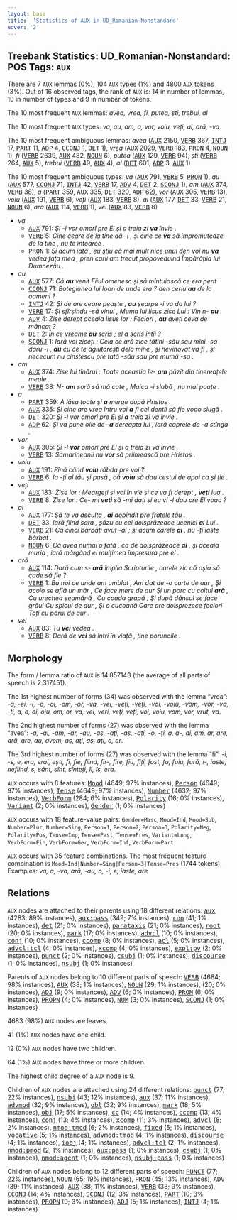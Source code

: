 ```yaml
---
layout: base
title:  'Statistics of AUX in UD_Romanian-Nonstandard'
udver: '2'
---
```


## Treebank Statistics: UD_Romanian-Nonstandard: POS Tags: `AUX`

There are 7 `AUX` lemmas (0%), 104 `AUX` types (1%) and 4800 `AUX` tokens (3%).
Out of 16 observed tags, the rank of `AUX` is: 14 in number of lemmas, 10 in number of types and 9 in number of tokens.

The 10 most frequent `AUX` lemmas: <em>avea, vrea, fi, putea, ști, trebui, al</em>

The 10 most frequent `AUX` types:  <em>va, au, am, a, vor, voiu, veți, ai, ară, -va</em>

The 10 most frequent ambiguous lemmas: <em>avea</em> (<tt><a href="ro_nonstandard-pos-AUX.html">AUX</a></tt> 2150, <tt><a href="ro_nonstandard-pos-VERB.html">VERB</a></tt> 367, <tt><a href="ro_nonstandard-pos-INTJ.html">INTJ</a></tt> 17, <tt><a href="ro_nonstandard-pos-PART.html">PART</a></tt> 11, <tt><a href="ro_nonstandard-pos-ADP.html">ADP</a></tt> 4, <tt><a href="ro_nonstandard-pos-CCONJ.html">CCONJ</a></tt> 1, <tt><a href="ro_nonstandard-pos-DET.html">DET</a></tt> 1), <em>vrea</em> (<tt><a href="ro_nonstandard-pos-AUX.html">AUX</a></tt> 2029, <tt><a href="ro_nonstandard-pos-VERB.html">VERB</a></tt> 183, <tt><a href="ro_nonstandard-pos-PRON.html">PRON</a></tt> 4, <tt><a href="ro_nonstandard-pos-NOUN.html">NOUN</a></tt> 1), <em>fi</em> (<tt><a href="ro_nonstandard-pos-VERB.html">VERB</a></tt> 2639, <tt><a href="ro_nonstandard-pos-AUX.html">AUX</a></tt> 482, <tt><a href="ro_nonstandard-pos-NOUN.html">NOUN</a></tt> 6), <em>putea</em> (<tt><a href="ro_nonstandard-pos-AUX.html">AUX</a></tt> 129, <tt><a href="ro_nonstandard-pos-VERB.html">VERB</a></tt> 94), <em>ști</em> (<tt><a href="ro_nonstandard-pos-VERB.html">VERB</a></tt> 264, <tt><a href="ro_nonstandard-pos-AUX.html">AUX</a></tt> 5), <em>trebui</em> (<tt><a href="ro_nonstandard-pos-VERB.html">VERB</a></tt> 49, <tt><a href="ro_nonstandard-pos-AUX.html">AUX</a></tt> 4), <em>al</em> (<tt><a href="ro_nonstandard-pos-DET.html">DET</a></tt> 601, <tt><a href="ro_nonstandard-pos-ADP.html">ADP</a></tt> 3, <tt><a href="ro_nonstandard-pos-AUX.html">AUX</a></tt> 1)

The 10 most frequent ambiguous types:  <em>va</em> (<tt><a href="ro_nonstandard-pos-AUX.html">AUX</a></tt> 791, <tt><a href="ro_nonstandard-pos-VERB.html">VERB</a></tt> 5, <tt><a href="ro_nonstandard-pos-PRON.html">PRON</a></tt> 1), <em>au</em> (<tt><a href="ro_nonstandard-pos-AUX.html">AUX</a></tt> 577, <tt><a href="ro_nonstandard-pos-CCONJ.html">CCONJ</a></tt> 71, <tt><a href="ro_nonstandard-pos-INTJ.html">INTJ</a></tt> 42, <tt><a href="ro_nonstandard-pos-VERB.html">VERB</a></tt> 17, <tt><a href="ro_nonstandard-pos-ADV.html">ADV</a></tt> 4, <tt><a href="ro_nonstandard-pos-DET.html">DET</a></tt> 2, <tt><a href="ro_nonstandard-pos-SCONJ.html">SCONJ</a></tt> 1), <em>am</em> (<tt><a href="ro_nonstandard-pos-AUX.html">AUX</a></tt> 374, <tt><a href="ro_nonstandard-pos-VERB.html">VERB</a></tt> 38), <em>a</em> (<tt><a href="ro_nonstandard-pos-PART.html">PART</a></tt> 359, <tt><a href="ro_nonstandard-pos-AUX.html">AUX</a></tt> 335, <tt><a href="ro_nonstandard-pos-DET.html">DET</a></tt> 320, <tt><a href="ro_nonstandard-pos-ADP.html">ADP</a></tt> 62), <em>vor</em> (<tt><a href="ro_nonstandard-pos-AUX.html">AUX</a></tt> 305, <tt><a href="ro_nonstandard-pos-VERB.html">VERB</a></tt> 13), <em>voiu</em> (<tt><a href="ro_nonstandard-pos-AUX.html">AUX</a></tt> 191, <tt><a href="ro_nonstandard-pos-VERB.html">VERB</a></tt> 6), <em>veți</em> (<tt><a href="ro_nonstandard-pos-AUX.html">AUX</a></tt> 183, <tt><a href="ro_nonstandard-pos-VERB.html">VERB</a></tt> 8), <em>ai</em> (<tt><a href="ro_nonstandard-pos-AUX.html">AUX</a></tt> 177, <tt><a href="ro_nonstandard-pos-DET.html">DET</a></tt> 33, <tt><a href="ro_nonstandard-pos-VERB.html">VERB</a></tt> 21, <tt><a href="ro_nonstandard-pos-NOUN.html">NOUN</a></tt> 6), <em>ară</em> (<tt><a href="ro_nonstandard-pos-AUX.html">AUX</a></tt> 114, <tt><a href="ro_nonstandard-pos-VERB.html">VERB</a></tt> 1), <em>vei</em> (<tt><a href="ro_nonstandard-pos-AUX.html">AUX</a></tt> 83, <tt><a href="ro_nonstandard-pos-VERB.html">VERB</a></tt> 8)


* <em>va</em>
  * <tt><a href="ro_nonstandard-pos-AUX.html">AUX</a></tt> 791: <em>Şi -l vor omorî pre El și a treia zi <b>va</b> învie .</em>
  * <tt><a href="ro_nonstandard-pos-VERB.html">VERB</a></tt> 5: <em>Cine ceare de la tine dă -i , și cine ce <b>va</b> să împromuteaze de la tine , nu te întoarce .</em>
  * <tt><a href="ro_nonstandard-pos-PRON.html">PRON</a></tt> 1: <em>Şi acum iată , eu ştiu că mai mult nice unul den voi nu <b>va</b> vedea faţa mea , pren carii am trecut propoveduind Împărăţiia lui Dumnezău .</em>
* <em>au</em>
  * <tt><a href="ro_nonstandard-pos-AUX.html">AUX</a></tt> 577: <em>Că <b>au</b> venit Fiiul omenesc și să mîntuiască ce еrа perit .</em>
  * <tt><a href="ro_nonstandard-pos-CCONJ.html">CCONJ</a></tt> 71: <em>Botegiunea lui Ioan de unde era ? den ceriu <b>au</b> de la oameni ?</em>
  * <tt><a href="ro_nonstandard-pos-INTJ.html">INTJ</a></tt> 42: <em>Și de are ceare peaște , <b>au</b> șearpe -i va da lui ?</em>
  * <tt><a href="ro_nonstandard-pos-VERB.html">VERB</a></tt> 17: <em>Şi sfîrșindu -să vinul , Muma lui Iisus zise Lui : Vin n- <b>au</b> .</em>
  * <tt><a href="ro_nonstandard-pos-ADV.html">ADV</a></tt> 4: <em>Zise derept aceaia Iisus lor : Feciori , <b>au</b> aveți ceva de mâncat ?</em>
  * <tt><a href="ro_nonstandard-pos-DET.html">DET</a></tt> 2: <em>În ce vreame <b>au</b> scris ; el a scris întîi ?</em>
  * <tt><a href="ro_nonstandard-pos-SCONJ.html">SCONJ</a></tt> 1: <em>Iară voi ziceți : Cela ce ară zice tătîni -său sau mîni -sa daru -i , <b>au</b> cu ce te agiutorești dela mine , și nevinovat va fi , și nececum nu cinstescu pre tată -său sau pre mumă -sa .</em>
* <em>am</em>
  * <tt><a href="ro_nonstandard-pos-AUX.html">AUX</a></tt> 374: <em>Zise lui tînărul : Toate aceastia le- <b>am</b> păzit din tinereațele meale .</em>
  * <tt><a href="ro_nonstandard-pos-VERB.html">VERB</a></tt> 38: <em>N- <b>am</b> soră să mă cate , Maica -i slabă , nu mai poate .</em>
* <em>a</em>
  * <tt><a href="ro_nonstandard-pos-PART.html">PART</a></tt> 359: <em>A lăsa toate și <b>a</b> merge după Hristos .</em>
  * <tt><a href="ro_nonstandard-pos-AUX.html">AUX</a></tt> 335: <em>Și cine are vrea întru voi <b>a</b> fi cel dentîi să fie voao slugă .</em>
  * <tt><a href="ro_nonstandard-pos-DET.html">DET</a></tt> 320: <em>Şi -l vor omorî pre El și <b>a</b> treia zi va învie .</em>
  * <tt><a href="ro_nonstandard-pos-ADP.html">ADP</a></tt> 62: <em>Și va pune oile de- <b>a</b> dereapta lui , iară caprele de -a stînga .</em>
* <em>vor</em>
  * <tt><a href="ro_nonstandard-pos-AUX.html">AUX</a></tt> 305: <em>Şi -l <b>vor</b> omorî pre El și a treia zi va învie .</em>
  * <tt><a href="ro_nonstandard-pos-VERB.html">VERB</a></tt> 13: <em>Samarineanii nu <b>vor</b> să priimească pre Hristos .</em>
* <em>voiu</em>
  * <tt><a href="ro_nonstandard-pos-AUX.html">AUX</a></tt> 191: <em>Pînă când <b>voiu</b> răbda pre voi ?</em>
  * <tt><a href="ro_nonstandard-pos-VERB.html">VERB</a></tt> 6: <em>Ia -ți al tău și pasă , că <b>voiu</b> să dau cestui de apoi ca și ție .</em>
* <em>veți</em>
  * <tt><a href="ro_nonstandard-pos-AUX.html">AUX</a></tt> 183: <em>Zise lor : Meargeți și voi în vie și ce va fi derept , <b>veți</b> lua .</em>
  * <tt><a href="ro_nonstandard-pos-VERB.html">VERB</a></tt> 8: <em>Zise lor : Ce- mi <b>veți</b> să -mi dați și eu vi -l dau pre El voao ?</em>
* <em>ai</em>
  * <tt><a href="ro_nonstandard-pos-AUX.html">AUX</a></tt> 177: <em>Să te va asculta , <b>ai</b> dobîndit pre fratele tău .</em>
  * <tt><a href="ro_nonstandard-pos-DET.html">DET</a></tt> 33: <em>Iară fiind sara , șăzu cu cei doisprăzeace ucenici <b>ai</b> Lui .</em>
  * <tt><a href="ro_nonstandard-pos-VERB.html">VERB</a></tt> 21: <em>Că cinci bărbați avut -ai ; și acum carele <b>ai</b> , nu -ți iaste bărbat .</em>
  * <tt><a href="ro_nonstandard-pos-NOUN.html">NOUN</a></tt> 6: <em>Că avea numai o fată , ca de doisprăzeace <b>ai</b> , și aceaia muria , iară mărgând el mulțimea împresura pre el .</em>
* <em>ară</em>
  * <tt><a href="ro_nonstandard-pos-AUX.html">AUX</a></tt> 114: <em>Dară cum s- <b>ară</b> împlia Scripturile , carele zic că așia să cade să fie ?</em>
  * <tt><a href="ro_nonstandard-pos-VERB.html">VERB</a></tt> 1: <em>Ba noi pe unde am umblat , Am dat de -o curte de aur , Şi acolo se află un măr , Ce face mere de aur Şi un porc cu colțul <b>ară</b> , Cu urechea seamănă , Cu coada grapă , Şi după dânsul se face grâul Cu spicul de aur , Şi o cucoană Care are doisprezece feciori Toți cu părul de aur .</em>
* <em>vei</em>
  * <tt><a href="ro_nonstandard-pos-AUX.html">AUX</a></tt> 83: <em>Tu <b>vei</b> vedea .</em>
  * <tt><a href="ro_nonstandard-pos-VERB.html">VERB</a></tt> 8: <em>Dară de <b>vei</b> să întri în viață , ține poruncile .</em>

## Morphology

The form / lemma ratio of `AUX` is 14.857143 (the average of all parts of speech is 2.317451).

The 1st highest number of forms (34) was observed with the lemma “vrea”: <em>-a, -ei, -i, -o, -oi, -om, -or, -va, -vei, -veţi, -veți, -voi, -voiu, -vom, -vor, -vа, -ți, a, o, oi, oiu, om, or, va, vei, veri, veţi, veți, voi, voiu, vom, vor, vrut, vа</em>.

The 2nd highest number of forms (27) was observed with the lemma “avea”: <em>-a, -ai, -am, -ar, -au, -aş, -aţi, -aș, -ați, -o, -ți, a, a-, ai, am, ar, are, ară, arе, au, avem, aş, aţi, aș, ați, o, or</em>.

The 3rd highest number of forms (27) was observed with the lemma “fi”: <em>-i, -s, e, era, erai, ești, fi, fie, fiind, fir-, fire, fiu, fiți, fost, fu, fuiu, fură, i-, iaste, nefiind, s, sânt, sînt, sînteți, îi, îs, еrа</em>.

`AUX` occurs with 8 features: <tt><a href="ro_nonstandard-feat-Mood.html">Mood</a></tt> (4649; 97% instances), <tt><a href="ro_nonstandard-feat-Person.html">Person</a></tt> (4649; 97% instances), <tt><a href="ro_nonstandard-feat-Tense.html">Tense</a></tt> (4649; 97% instances), <tt><a href="ro_nonstandard-feat-Number.html">Number</a></tt> (4632; 97% instances), <tt><a href="ro_nonstandard-feat-VerbForm.html">VerbForm</a></tt> (284; 6% instances), <tt><a href="ro_nonstandard-feat-Polarity.html">Polarity</a></tt> (16; 0% instances), <tt><a href="ro_nonstandard-feat-Variant.html">Variant</a></tt> (2; 0% instances), <tt><a href="ro_nonstandard-feat-Gender.html">Gender</a></tt> (1; 0% instances)

`AUX` occurs with 18 feature-value pairs: `Gender=Masc`, `Mood=Ind`, `Mood=Sub`, `Number=Plur`, `Number=Sing`, `Person=1`, `Person=2`, `Person=3`, `Polarity=Neg`, `Polarity=Pos`, `Tense=Imp`, `Tense=Past`, `Tense=Pres`, `Variant=Long`, `VerbForm=Fin`, `VerbForm=Ger`, `VerbForm=Inf`, `VerbForm=Part`

`AUX` occurs with 35 feature combinations.
The most frequent feature combination is `Mood=Ind|Number=Sing|Person=3|Tense=Pres` (1744 tokens).
Examples: <em>va, a, -va, ară, -au, o, -i, e, iaste, are</em>


## Relations

`AUX` nodes are attached to their parents using 18 different relations: <tt><a href="ro_nonstandard-dep-aux.html">aux</a></tt> (4283; 89% instances), <tt><a href="ro_nonstandard-dep-aux-pass.html">aux:pass</a></tt> (349; 7% instances), <tt><a href="ro_nonstandard-dep-cop.html">cop</a></tt> (41; 1% instances), <tt><a href="ro_nonstandard-dep-det.html">det</a></tt> (21; 0% instances), <tt><a href="ro_nonstandard-dep-parataxis.html">parataxis</a></tt> (21; 0% instances), <tt><a href="ro_nonstandard-dep-root.html">root</a></tt> (20; 0% instances), <tt><a href="ro_nonstandard-dep-mark.html">mark</a></tt> (17; 0% instances), <tt><a href="ro_nonstandard-dep-advcl.html">advcl</a></tt> (10; 0% instances), <tt><a href="ro_nonstandard-dep-conj.html">conj</a></tt> (10; 0% instances), <tt><a href="ro_nonstandard-dep-ccomp.html">ccomp</a></tt> (8; 0% instances), <tt><a href="ro_nonstandard-dep-acl.html">acl</a></tt> (5; 0% instances), <tt><a href="ro_nonstandard-dep-advcl-tcl.html">advcl:tcl</a></tt> (4; 0% instances), <tt><a href="ro_nonstandard-dep-xcomp.html">xcomp</a></tt> (4; 0% instances), <tt><a href="ro_nonstandard-dep-expl-pv.html">expl:pv</a></tt> (2; 0% instances), <tt><a href="ro_nonstandard-dep-punct.html">punct</a></tt> (2; 0% instances), <tt><a href="ro_nonstandard-dep-csubj.html">csubj</a></tt> (1; 0% instances), <tt><a href="ro_nonstandard-dep-discourse.html">discourse</a></tt> (1; 0% instances), <tt><a href="ro_nonstandard-dep-nsubj.html">nsubj</a></tt> (1; 0% instances)

Parents of `AUX` nodes belong to 10 different parts of speech: <tt><a href="ro_nonstandard-pos-VERB.html">VERB</a></tt> (4684; 98% instances), <tt><a href="ro_nonstandard-pos-AUX.html">AUX</a></tt> (38; 1% instances), <tt><a href="ro_nonstandard-pos-NOUN.html">NOUN</a></tt> (29; 1% instances),  (20; 0% instances), <tt><a href="ro_nonstandard-pos-ADJ.html">ADJ</a></tt> (9; 0% instances), <tt><a href="ro_nonstandard-pos-ADV.html">ADV</a></tt> (6; 0% instances), <tt><a href="ro_nonstandard-pos-PRON.html">PRON</a></tt> (6; 0% instances), <tt><a href="ro_nonstandard-pos-PROPN.html">PROPN</a></tt> (4; 0% instances), <tt><a href="ro_nonstandard-pos-NUM.html">NUM</a></tt> (3; 0% instances), <tt><a href="ro_nonstandard-pos-SCONJ.html">SCONJ</a></tt> (1; 0% instances)

4683 (98%) `AUX` nodes are leaves.

41 (1%) `AUX` nodes have one child.

12 (0%) `AUX` nodes have two children.

64 (1%) `AUX` nodes have three or more children.

The highest child degree of a `AUX` node is 9.

Children of `AUX` nodes are attached using 24 different relations: <tt><a href="ro_nonstandard-dep-punct.html">punct</a></tt> (77; 22% instances), <tt><a href="ro_nonstandard-dep-nsubj.html">nsubj</a></tt> (43; 12% instances), <tt><a href="ro_nonstandard-dep-aux.html">aux</a></tt> (37; 11% instances), <tt><a href="ro_nonstandard-dep-advmod.html">advmod</a></tt> (32; 9% instances), <tt><a href="ro_nonstandard-dep-obl.html">obl</a></tt> (32; 9% instances), <tt><a href="ro_nonstandard-dep-mark.html">mark</a></tt> (18; 5% instances), <tt><a href="ro_nonstandard-dep-obj.html">obj</a></tt> (17; 5% instances), <tt><a href="ro_nonstandard-dep-cc.html">cc</a></tt> (14; 4% instances), <tt><a href="ro_nonstandard-dep-ccomp.html">ccomp</a></tt> (13; 4% instances), <tt><a href="ro_nonstandard-dep-conj.html">conj</a></tt> (13; 4% instances), <tt><a href="ro_nonstandard-dep-xcomp.html">xcomp</a></tt> (11; 3% instances), <tt><a href="ro_nonstandard-dep-advcl.html">advcl</a></tt> (8; 2% instances), <tt><a href="ro_nonstandard-dep-nmod-tmod.html">nmod:tmod</a></tt> (6; 2% instances), <tt><a href="ro_nonstandard-dep-fixed.html">fixed</a></tt> (5; 1% instances), <tt><a href="ro_nonstandard-dep-vocative.html">vocative</a></tt> (5; 1% instances), <tt><a href="ro_nonstandard-dep-advmod-tmod.html">advmod:tmod</a></tt> (4; 1% instances), <tt><a href="ro_nonstandard-dep-discourse.html">discourse</a></tt> (4; 1% instances), <tt><a href="ro_nonstandard-dep-iobj.html">iobj</a></tt> (4; 1% instances), <tt><a href="ro_nonstandard-dep-advcl-tcl.html">advcl:tcl</a></tt> (2; 1% instances), <tt><a href="ro_nonstandard-dep-nmod-pmod.html">nmod:pmod</a></tt> (2; 1% instances), <tt><a href="ro_nonstandard-dep-aux-pass.html">aux:pass</a></tt> (1; 0% instances), <tt><a href="ro_nonstandard-dep-csubj.html">csubj</a></tt> (1; 0% instances), <tt><a href="ro_nonstandard-dep-nmod-agent.html">nmod:agent</a></tt> (1; 0% instances), <tt><a href="ro_nonstandard-dep-nsubj-pass.html">nsubj:pass</a></tt> (1; 0% instances)

Children of `AUX` nodes belong to 12 different parts of speech: <tt><a href="ro_nonstandard-pos-PUNCT.html">PUNCT</a></tt> (77; 22% instances), <tt><a href="ro_nonstandard-pos-NOUN.html">NOUN</a></tt> (65; 19% instances), <tt><a href="ro_nonstandard-pos-PRON.html">PRON</a></tt> (45; 13% instances), <tt><a href="ro_nonstandard-pos-ADV.html">ADV</a></tt> (39; 11% instances), <tt><a href="ro_nonstandard-pos-AUX.html">AUX</a></tt> (38; 11% instances), <tt><a href="ro_nonstandard-pos-VERB.html">VERB</a></tt> (33; 9% instances), <tt><a href="ro_nonstandard-pos-CCONJ.html">CCONJ</a></tt> (14; 4% instances), <tt><a href="ro_nonstandard-pos-SCONJ.html">SCONJ</a></tt> (12; 3% instances), <tt><a href="ro_nonstandard-pos-PART.html">PART</a></tt> (10; 3% instances), <tt><a href="ro_nonstandard-pos-PROPN.html">PROPN</a></tt> (9; 3% instances), <tt><a href="ro_nonstandard-pos-ADJ.html">ADJ</a></tt> (5; 1% instances), <tt><a href="ro_nonstandard-pos-INTJ.html">INTJ</a></tt> (4; 1% instances)

